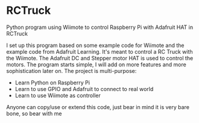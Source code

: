 # RCTruck
Python program using Wiimote to control Raspberry Pi with Adafruit HAT in RCTruck 

I set up this program based on some example code for Wiimote and the example code from Adafruit Learning.
It's meant to control a RC Truck with the Wiimote. The Adafruit DC and Stepper motor HAT is used to control the motors.
The program starts simple, I will add on more features and more sophistication later on.
The project is multi-purpose:
- Learn Python on Raspberry Pi
- Learn to use GPIO and Adafruit to connect to real world
- Learn to use Wiimote as controller

Anyone can copy/use or extend this code, just bear in mind it is very bare bone, so bear with me
